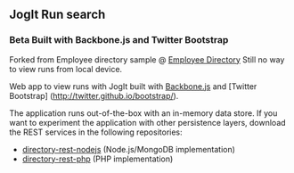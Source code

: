 ##  JogIt  Run search ##


### Beta Built with Backbone.js and Twitter Bootstrap ###

Forked from Employee directory sample @ [Employee Directory](http://coenraets.org/directory/#)
Still no way to view runs from local device. 



Web app to view runs with JogIt built with [Backbone.js](http://backbonejs.org) and [Twitter Bootstrap] (http://twitter.github.io/bootstrap/).

The application runs out-of-the-box with an in-memory data store. If you want to experiment the application with other persistence layers, download the REST services in the following repositories:

- [directory-rest-nodejs](https://github.com/ccoenraets/directory-rest-nodejs) (Node.js/MongoDB implementation)
- [directory-rest-php](https://github.com/ccoenraets/directory-rest-php) (PHP implementation)

